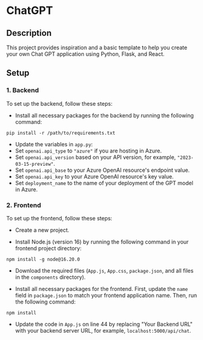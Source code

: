 # ChatGPT

## Description

This project provides inspiration and a basic template to help you create your own Chat GPT application using Python, Flask, and React.

## Setup

### 1. Backend

To set up the backend, follow these steps:

- Install all necessary packages for the backend by running the following command:

```pip install -r /path/to/requirements.txt```

- Update the variables in `app.py`:
- Set `openai.api_type` to `"azure"` if you are hosting in Azure.
- Set `openai.api_version` based on your API version, for example, `"2023-03-15-preview"`.
- Set `openai.api_base` to your Azure OpenAI resource's endpoint value.
- Set `openai.api_key` to your Azure OpenAI resource's key value.
- Set `deployment_name` to the name of your deployment of the GPT model in Azure.

### 2. Frontend

To set up the frontend, follow these steps:

- Create a new project.

- Install Node.js (version 16) by running the following command in your frontend project directory:

```npm install -g node@16.20.0```

- Download the required files (`App.js`, `App.css`, `package.json`, and all files in the `components` directory).

- Install all necessary packages for the frontend. First, update the `name` field in `package.json` to match your frontend application name. Then, run the following command:

```npm install```

- Update the code in `App.js` on line 44 by replacing "Your Backend URL" with your backend server URL, for example, `localhost:5000/api/chat`.

